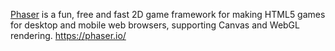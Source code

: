 [Phaser](https://github.com/photonstorm/phaser) is a fun, free and fast 2D game framework for making HTML5 games for desktop and mobile web browsers, supporting Canvas and WebGL rendering. https://phaser.io/


